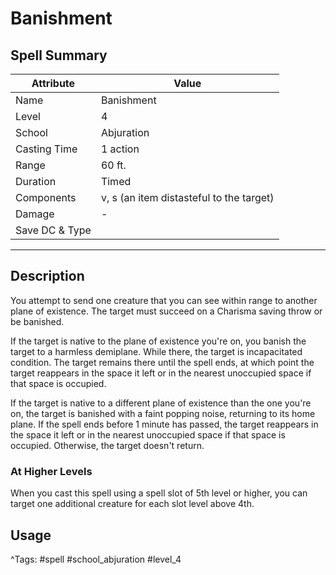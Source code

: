 # Banishment

## Spell Summary

| Attribute        | Value                  |
|------------------|------------------------|
| Name             | Banishment                 |
| Level            | 4                |
| School           | Abjuration          |
| Casting Time     | 1 action              |
| Range            | 60 ft.            |
| Duration         | Timed             |
| Components       | v, s (an item distasteful to the target)             |
| Damage           | -               |
| Save DC & Type   |              |

---

## Description

You attempt to send one creature that you can see within range to another plane of existence. The target must succeed on a Charisma saving throw or be banished.

If the target is native to the plane of existence you're on, you banish the target to a harmless demiplane. While there, the target is incapacitated condition. The target remains there until the spell ends, at which point the target reappears in the space it left or in the nearest unoccupied space if that space is occupied.

If the target is native to a different plane of existence than the one you're on, the target is banished with a faint popping noise, returning to its home plane. If the spell ends before 1 minute has passed, the target reappears in the space it left or in the nearest unoccupied space if that space is occupied. Otherwise, the target doesn't return.

### At Higher Levels
When you cast this spell using a spell slot of 5th level or higher, you can target one additional creature for each slot level above 4th.

## Usage


^Tags: #spell #school_abjuration #level_4